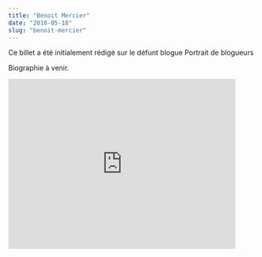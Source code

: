 ```yaml
---
title: "Benoit Mercier"
date: "2010-05-18"
slug: "benoit-mercier"
---
```


Ce billet a été initialement rédigé sur le défunt blogue Portrait de blogueurs

Biographie à venir.

<iframe width="459" height="344" src="https://www.youtube.com/embed/ZL-BPCeHXNY?feature=oembed" frameborder="0" allowfullscreen></iframe>
